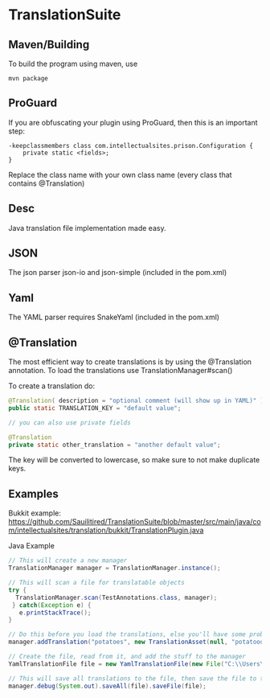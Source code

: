 TranslationSuite
================

Maven/Building
--
To build the program using maven, use
```
mvn package
```

ProGuard
--
If you are obfuscating your plugin using ProGuard, then this is an important step:

```
-keepclassmembers class com.intellectualsites.prison.Configuration {
    private static <fields>;
}
```
Replace the class name with your own class name (every class that contains @Translation)

Desc
--
Java translation file implementation
made easy.

JSON
--
The json parser json-io and json-simple (included in the pom.xml)

Yaml
--
The YAML parser requires SnakeYaml (included in the pom.xml) 

@Translation
--
The most efficient way to create translations is by using the @Translation annotation.
To load the translations use TranslationManager#scan()

To create a translation do:

```java
@Translation( description = "optional comment (will show up in YAML)" )
public static TRANSLATION_KEY = "default value";

// you can also use private fields

@Translation
private static other_translation = "another default value";
```
The key will be converted to lowercase, so make sure to not make duplicate keys.

Examples
--

Bukkit example: https://github.com/Sauilitired/TranslationSuite/blob/master/src/main/java/com/intellectualsites/translation/bukkit/TranslationPlugin.java

Java Example

```java
// This will create a new manager
TranslationManager manager = TranslationManager.instance();

// This will scan a file for translatable objects
try {
  TranslationManager.scan(TestAnnotations.class, manager);
 } catch(Exception e) {
   e.printStackTrace();
}

// Do this before you load the translations, else you'll have some problems :D
manager.addTranslation("potatoes", new TranslationAsset(null, "potatooooes", TranslationLanguage.swedishSwedish));

// Create the file, read from it, and add the stuff to the manager
YamlTranslationFile file = new YamlTranslationFile(new File("C:\\Users\\Citymonstret\\Pictures\\IntellectualChat\\profiles\\debug"), TranslationLanguage.swedishSwedish, "potatoes").read().header("This is the header", "another line");

// This will save all translations to the file, then save the file to the disk
manager.debug(System.out).saveAll(file).saveFile(file);
```
